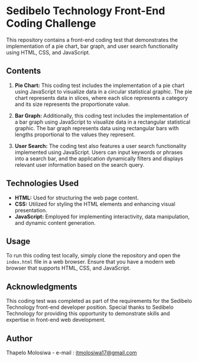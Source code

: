 # Sedibelo Technology Front-End Coding Challenge

This repository contains a front-end coding test that demonstrates the implementation of a pie chart, bar graph, and user search functionality using HTML, CSS, and JavaScript.

## Contents

1. **Pie Chart:** This coding test includes the implementation of a pie chart using JavaScript to visualize data in a circular statistical graphic. The pie chart represents data in slices, where each slice represents a category and its size represents the proportionate value.

2. **Bar Graph:** Additionally, this coding test includes the implementation of a bar graph using JavaScript to visualize data in a rectangular statistical graphic. The bar graph represents data using rectangular bars with lengths proportional to the values they represent.

3. **User Search:** The coding test also features a user search functionality implemented using JavaScript. Users can input keywords or phrases into a search bar, and the application dynamically filters and displays relevant user information based on the search query.

## Technologies Used

- **HTML:** Used for structuring the web page content.
- **CSS:** Utilized for styling the HTML elements and enhancing visual presentation.
- **JavaScript:** Employed for implementing interactivity, data manipulation, and dynamic content generation.

## Usage

To run this coding test locally, simply clone the repository and open the `index.html` file in a web browser. Ensure that you have a modern web browser that supports HTML, CSS, and JavaScript.

## Acknowledgments

This coding test was completed as part of the requirements for the Sedibelo Technology front-end developer position. Special thanks to Sedibelo Technology for providing this opportunity to demonstrate skills and expertise in front-end web development.

## Author

Thapelo Molosiwa - e-mail : itmolosiwa17@gmail.com

